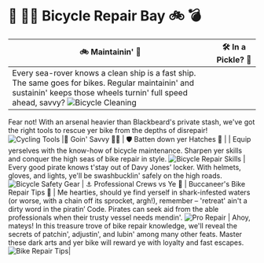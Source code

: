 
# 📔 🏴‍☠️ Bicycle Repair Bay 🚲 💣

| 🚲 Maintainin' 🧽 | 🛠️ In a Pickle? 🔧 | 
| --- | --- | 
| Every sea-rover knows a clean ship is a fast ship. The same goes for bikes. Regular maintainin' and sustainin' keeps those wheels turnin' full speed ahead, savvy? ![Bicycle Cleaning](https://source.unsplash.com/1600x900/?bicycle,cleaning) | 
Fear not! With an arsenal heavier than Blackbeard's private stash, we've got the right tools to rescue yer bike from the depths of disrepair! ![Cycling Tools](https://source.unsplash.com/1600x900/?bicycle,tools) 
|🧠 Goin' Savvy 🏴‍☠️ | 🛡️ Batten down yer Hatches 🌊 |
| Equip yerselves with the know-how of bicycle maintenance. Sharpen yer skills and conquer the high seas of bike repair in style. ![Bicycle Repair Skills](https://source.unsplash.com/1600x900/?bicycle,repair) | Every good pirate knows t'stay out 
of Davy Jones’ locker. With helmets, gloves, and lights, ye'll be swashbucklin' safely on the high roads. ![Bicycle Safety Gear](https://source.unsplash.com/1600x900/?bicycle,safety,gear) 
| ⚓ Professional Crews vs Ye 🦜 | Buccaneer's Bike Repair Tips 📜 
| Me hearties, should ye find yerself in shark-infested waters (or worse, with a chain off its sprocket, argh!), remember – 'retreat' ain't a dirty word in the piratin’ Code. Pirates can seek aid from the able professionals when their trusty 
vessel needs mendin'. ![Pro Repair](https://source.unsplash.com/1600x900/?bicycle,pro,repair) | Ahoy, mateys! In this treasure trove of bike repair knowledge, we'll reveal the secrets of patchin', adjustin', and lubin' among many other feats. 
Master these dark arts and yer bike will reward ye with loyalty and fast escapes. ![Bike Repair Tips](https://source.unsplash.com/1600x900/?bicycle,repair,tips)|

